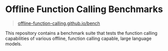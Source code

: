 # Offline Function Calling Benchmarks

> [offline-function-calling.github.io/bench](https://offline-function-calling.github.io/bench)

This repository contains a benchmark suite that tests the function calling capabilities of various offline, function calling capable, large language models.
